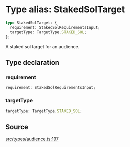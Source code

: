 # Type alias: StakedSolTarget

```ts
type StakedSolTarget: {
  requirement: StakedSolRequirementsInput;
  targetType: TargetType.STAKED_SOL;
};
```

A staked sol target for an audience.

## Type declaration

### requirement

```ts
requirement: StakedSolRequirementsInput;
```

### targetType

```ts
targetType: TargetType.STAKED_SOL;
```

## Source

[src/types/audience.ts:197](https://github.com/torque-labs/torque-ts-sdk/blob/06c96b69b43209c72870e94ce49516c9ed8e9158/src/types/audience.ts#L197)
